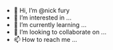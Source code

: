 - 👋 Hi, I’m @nick fury
- 👀 I’m interested in ...
- 🌱 I’m currently learning ...
- 💞️ I’m looking to collaborate on ...
- 📫 How to reach me ...

<!---
nikhilarma/nikhilarma is a ✨ special ✨ repository because its `README.md` (this file) appears on your GitHub profile.
You can click the Preview link to take a look at your changes.
--->
